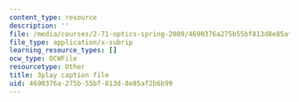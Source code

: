 ```yaml
---
content_type: resource
description: ''
file: /media/courses/2-71-optics-spring-2009/4690376a275b55bf813d8e85af2b6b99_JmWguqCZRxk.vtt
file_type: application/x-subrip
learning_resource_types: []
ocw_type: OCWFile
resourcetype: Other
title: 3play caption file
uid: 4690376a-275b-55bf-813d-8e85af2b6b99
---
```

